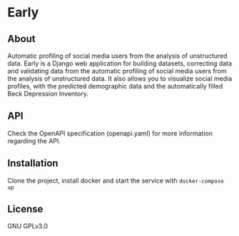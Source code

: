 # Early

## About

Automatic profiling of social media users from the analysis of unstructured data.
Early is a Django web application for building datasets, correcting data and validating data from the automatic profiling of social media users from the analysis of unstructured data. 
It also allows you to visualize social media profiles, with the predicted demographic data and the automatically filled Beck Depression Inventory.

## API

Check the OpenAPI specification (openapi.yaml) for more information regarding the API.

## Installation

Clone the project, install docker and start the service with `docker-compose up`

## License

GNU GPLv3.0
